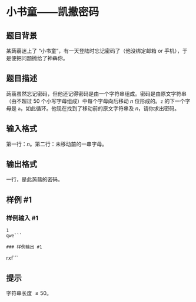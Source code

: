 # 小书童——凯撒密码

## 题目背景

某蒟蒻迷上了 “小书童”，有一天登陆时忘记密码了（他没绑定邮箱 or 手机），于是便把问题抛给了神犇你。


## 题目描述

蒟蒻虽然忘记密码，但他还记得密码是由一个字符串组成。密码是由原文字符串（由不超过 50 个小写字母组成）中每个字母向后移动 $n$ 位形成的。`z` 的下一个字母是 `a`，如此循环。他现在找到了移动前的原文字符串及 $n$，请你求出密码。

## 输入格式

第一行：$n$。第二行：未移动前的一串字母。


## 输出格式

一行，是此蒟蒻的密码。

## 样例 #1

### 样例输入 #1
```
1
qwe```

### 样例输出 #1

```
rxf```

## 提示

字符串长度 $\le 50$。
